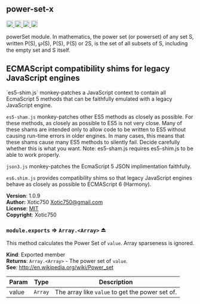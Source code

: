 <a name="module_power-set-x"></a>
## power-set-x
<a href="https://travis-ci.org/Xotic750/power-set-x"
title="Travis status">
<img src="https://travis-ci.org/Xotic750/power-set-x.svg?branch=master"
alt="Travis status" height="18">
</a>
<a href="https://david-dm.org/Xotic750/power-set-x"
title="Dependency status">
<img src="https://david-dm.org/Xotic750/power-set-x.svg"
alt="Dependency status" height="18"/>
</a>
<a href="https://david-dm.org/Xotic750/power-set-x#info=devDependencies"
title="devDependency status">
<img src="https://david-dm.org/Xotic750/power-set-x/dev-status.svg"
alt="devDependency status" height="18"/>
</a>
<a href="https://badge.fury.io/js/power-set-x" title="npm version">
<img src="https://badge.fury.io/js/power-set-x.svg"
alt="npm version" height="18">
</a>

powerSet module. In mathematics, the power set (or powerset) of any set S,
written P(S), ℘(S), P(S), ℙ(S) or 2S, is the set of all subsets of S,
including the empty set and S itself.

<h2>ECMAScript compatibility shims for legacy JavaScript engines</h2>
`es5-shim.js` monkey-patches a JavaScript context to contain all EcmaScript 5
methods that can be faithfully emulated with a legacy JavaScript engine.

`es5-sham.js` monkey-patches other ES5 methods as closely as possible.
For these methods, as closely as possible to ES5 is not very close.
Many of these shams are intended only to allow code to be written to ES5
without causing run-time errors in older engines. In many cases,
this means that these shams cause many ES5 methods to silently fail.
Decide carefully whether this is what you want. Note: es5-sham.js requires
es5-shim.js to be able to work properly.

`json3.js` monkey-patches the EcmaScript 5 JSON implimentation faithfully.

`es6.shim.js` provides compatibility shims so that legacy JavaScript engines
behave as closely as possible to ECMAScript 6 (Harmony).

**Version**: 1.0.9  
**Author:** Xotic750 <Xotic750@gmail.com>  
**License**: [MIT](&lt;https://opensource.org/licenses/MIT&gt;)  
**Copyright**: Xotic750  
<a name="exp_module_power-set-x--module.exports"></a>
### `module.exports` ⇒ <code>Array.&lt;Array&gt;</code> ⏏
This method calculates the Power Set of `value`. Array sparseness is
ignored.

**Kind**: Exported member  
**Returns**: <code>Array.&lt;Array&gt;</code> - The power set of `value`.  
**See**: http://en.wikipedia.org/wiki/Power_set  

| Param | Type | Description |
| --- | --- | --- |
| value | <code>Array</code> | The array like `value` to get the power set of. |


